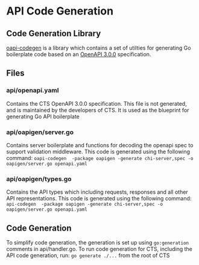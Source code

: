 # API Code Generation

## Code Generation Library
[oapi-codegen](https://github.com/deepmap/oapi-codegen) is a library which contains a set of utilties for generating 
Go boilerplate code based on an [OpenAPI 3.0.0](https://github.com/OAI/OpenAPI-Specification/blob/main/versions/3.0.0.md) specification.


## Files
### api/openapi.yaml
Contains the CTS OpenAPI 3.0.0 specification. This file is not generated, and is maintained by the developers of CTS. 
It is used as the blueprint for generating Go API boilerplate

### api/oapigen/server.go
Contains server boilerplate and functions for decoding the openapi spec to support validation middleware. 
This code is generated using the following command: `oapi-codegen  -package oapigen -generate chi-server,spec -o oapigen/server.go openapi.yaml`

### api/oapigen/types.go
Contains the API types which including requests, responses and all other API representations. 
This code is generated using the following command: `
api-codegen  -package oapigen -generate chi-server,spec -o oapigen/server.go openapi.yaml`

## Code Generation
To simplify code generation, the generation is set up using `go:generation` comments in api/handler.go. 
To run code generation for CTS, including the API code generation, run: `go generate ./...` from the root of CTS